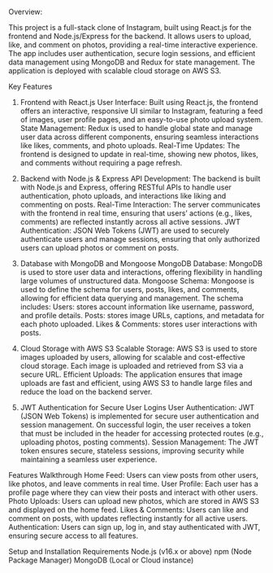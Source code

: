Overview:

This project is a full-stack clone of Instagram, built using React.js for the frontend and Node.js/Express for the backend. It allows users to upload, like, and comment on photos, providing a real-time interactive experience. The app includes user authentication, secure login sessions, and efficient data management using MongoDB and Redux for state management. The application is deployed with scalable cloud storage on AWS S3.

Key Features
1. Frontend with React.js
User Interface: Built using React.js, the frontend offers an interactive, responsive UI similar to Instagram, featuring a feed of images, user profile pages, and an easy-to-use photo upload system.
State Management: Redux is used to handle global state and manage user data across different components, ensuring seamless interactions like likes, comments, and photo uploads.
Real-Time Updates: The frontend is designed to update in real-time, showing new photos, likes, and comments without requiring a page refresh.

2. Backend with Node.js & Express
API Development: The backend is built with Node.js and Express, offering RESTful APIs to handle user authentication, photo uploads, and interactions like liking and commenting on posts.
Real-Time Interaction: The server communicates with the frontend in real time, ensuring that users’ actions (e.g., likes, comments) are reflected instantly across all active sessions.
JWT Authentication: JSON Web Tokens (JWT) are used to securely authenticate users and manage sessions, ensuring that only authorized users can upload photos or comment on posts.

3. Database with MongoDB and Mongoose
MongoDB Database: MongoDB is used to store user data and interactions, offering flexibility in handling large volumes of unstructured data.
Mongoose Schema: Mongoose is used to define the schema for users, posts, likes, and comments, allowing for efficient data querying and management. The schema includes:
Users: stores account information like username, password, and profile details.
Posts: stores image URLs, captions, and metadata for each photo uploaded.
Likes & Comments: stores user interactions with posts.

4. Cloud Storage with AWS S3
Scalable Storage: AWS S3 is used to store images uploaded by users, allowing for scalable and cost-effective cloud storage. Each image is uploaded and retrieved from S3 via a secure URL.
Efficient Uploads: The application ensures that image uploads are fast and efficient, using AWS S3 to handle large files and reduce the load on the backend server.

5. JWT Authentication for Secure User Logins
User Authentication: JWT (JSON Web Tokens) is implemented for secure user authentication and session management. On successful login, the user receives a token that must be included in the header for accessing protected routes (e.g., uploading photos, posting comments).
Session Management: The JWT token ensures secure, stateless sessions, improving security while maintaining a seamless user experience.

Features Walkthrough
Home Feed: Users can view posts from other users, like photos, and leave comments in real time.
User Profile: Each user has a profile page where they can view their posts and interact with other users.
Photo Uploads: Users can upload new photos, which are stored in AWS S3 and displayed on the home feed.
Likes & Comments: Users can like and comment on posts, with updates reflecting instantly for all active users.
Authentication: Users can sign up, log in, and stay authenticated with JWT, ensuring secure access to all features.

Setup and Installation
Requirements
Node.js (v16.x or above)
npm (Node Package Manager)
MongoDB (Local or Cloud instance)
